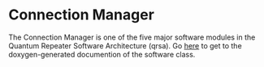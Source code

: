 # Connection Manager

The Connection Manager is one of the five major software modules in
the Quantum Repeater Software Architecture (qrsa).  Go [here](html/classquisp_1_1modules_1_1_connection_manager.html) to get to the doxygen-generated documention of the software class.
